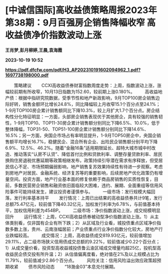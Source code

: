 # [中诚信国际]高收益债策略周报2023年第38期：9月百强房企销售降幅收窄 高收益债净价指数波动上涨
**王肖梦,彭月柳婷,王晨,袁海霞**

**2023-10-19 10:52**

**https://pdf.dfcfw.com/pdf/H3_AP202310191602094962_1.pdf?1697738198000.pdf**

　　策略建议 　　CCXI高收益债券财富指数周度走势：上周，指数波动上涨，涨幅较前期有所收窄，10月13日指数为152.60，较前期上涨0.180%。 　　高收益地产债：根据中指研究院数据，受季节性和地产新政影响，9月TOP100房企销售边际好转，销售金额环比增长24.8%，同比降幅较上月收窄15.1个百分点至24.1%；1-9月TOP100房企累计销售额同比下降10.3%，较上月扩大1.7个百分点。房企结构性分化特征明显：一方面，头部房企销售表现优于其他房企，具有较强的销售韧性，1-9月TOP10、TOP11-30房企累计销售额分别同比下降6.5%、10.0%，低于整体降幅，TOP31-50、TOP51-100房企累计销售额分别同比下降14.6%、16.5%；另一方面，央国企市场占有率明显提升，1-9月TOP50房企中，央国企销售额平均增长16.7%，稳健民企、混合所有企业、出险民企销售额分别平均下降6.9%、12.5%、46.2%。随着“金融16条”适用期限延长、超特大城市城中村改造、推动落实“认房不认贷”、降低首付比例和贷款利率、调整存量贷款利率、居民换购住房退税优惠延期等政策相继发布，政策持续引导潜在需求有序释放，但受居民信心不足、市场预期偏弱影响，地产销售复苏效果持续性有待进一步观察。考虑到房地产对居民、金融系统、经济复苏等的重要影响，后续房地产优化政策仍有增量空间。投资方面，地产行业基本面的修复依赖于商品房销售的实质性恢复，目前，多数民营房企销售和融资依旧面临较大困难，违约、展期、全面重组等信用风险事件可能持续发生，建议投资者谨慎参与。 　　一级市场：发行规模大幅回落，发行利率基本持平 　　发行情况：上周已出结果的高收益债券共计9笔，发行总额75.47亿元，较前值下降40.32亿元，加权发行利率为6.78%，与前值基本持平，加权信用利差为454BP。 　　二级市场：净价指数波动上涨，成交规模明显回升 　　运行情况：上周，CCXI高收益债券被动型净价指数波动上涨。1）从主体类别看，仅非国有企业有所下跌；2）从区域及行业看，城投债重点区域净价指数多数上涨，贵州、云南涨幅居前；产业债重点行业净价指数分化较大，房地产行业跌幅较高。 　　成交情况：上周，高收益债成交819.93亿元，较前值增加29.11%，占二级市场狭义信用债成交总额的9.22%，较前值减少0.22个百分点；1）从成交量价看，投资型高收益城投债鲁云渝区域成交增量均超25亿，投机型高收益民企债交投有所升温；2）从估值偏离度看，绝对值在2%及以上规模占比为11.79%，较前值减少2.86个百分点。 　　风险关注：信用风险溢出效应政策超预期收紧 　　债市风险动态 　　“18渤金03”本息兑付展期。